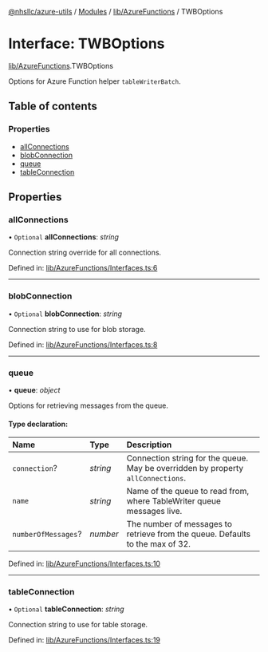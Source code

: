 [@nhsllc/azure-utils](../README.md) / [Modules](../modules.md) / [lib/AzureFunctions](../modules/lib_azurefunctions.md) / TWBOptions

# Interface: TWBOptions

[lib/AzureFunctions](../modules/lib_azurefunctions.md).TWBOptions

Options for Azure Function helper `tableWriterBatch`.

## Table of contents

### Properties

- [allConnections](lib_azurefunctions.twboptions.md#allconnections)
- [blobConnection](lib_azurefunctions.twboptions.md#blobconnection)
- [queue](lib_azurefunctions.twboptions.md#queue)
- [tableConnection](lib_azurefunctions.twboptions.md#tableconnection)

## Properties

### allConnections

• `Optional` **allConnections**: *string*

Connection string override for all connections.

Defined in: [lib/AzureFunctions/Interfaces.ts:6](https://github.com/nhsllc/azure-utils/blob/183635e/lib/AzureFunctions/Interfaces.ts#L6)

___

### blobConnection

• `Optional` **blobConnection**: *string*

Connection string to use for blob storage.

Defined in: [lib/AzureFunctions/Interfaces.ts:8](https://github.com/nhsllc/azure-utils/blob/183635e/lib/AzureFunctions/Interfaces.ts#L8)

___

### queue

• **queue**: *object*

Options for retrieving messages from the queue.

#### Type declaration:

Name | Type | Description |
:------ | :------ | :------ |
`connection`? | *string* | Connection string for the queue. May be overridden by property `allConnections`.   |
`name` | *string* | Name of the queue to read from, where TableWriter queue messages live.   |
`numberOfMessages`? | *number* | The number of messages to retrieve from the queue. Defaults to the max of 32.   |

Defined in: [lib/AzureFunctions/Interfaces.ts:10](https://github.com/nhsllc/azure-utils/blob/183635e/lib/AzureFunctions/Interfaces.ts#L10)

___

### tableConnection

• `Optional` **tableConnection**: *string*

Connection string to use for table storage.

Defined in: [lib/AzureFunctions/Interfaces.ts:19](https://github.com/nhsllc/azure-utils/blob/183635e/lib/AzureFunctions/Interfaces.ts#L19)

